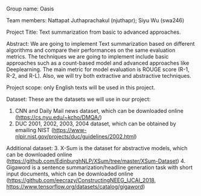 Group name: Oasis

Team members: Nattapat Juthaprachakul (njuthapr); Siyu Wu (swa246)

Project Title: Text summarization from basic to advanced approaches.

Abstract: We are going to implement Text summarization based on different algorithms and compare their performances on the same evaluation metrics. The techniques we are going to implement include basic approaches such as a count-based model and advanced approaches like Deeplearning. The main metric for model evaluation is ROUGE score (R-1, R-2, and R-L). Also, we will try both extractive and abstractive techniques.

Project scope: only English texts will be used in this project.

Dataset:
These are the datasets we will use in our project:
1. CNN and Daily Mail news dataset, which can be downloaded online (https://cs.nyu.edu/~kcho/DMQA/)
2. DUC 2001, 2002, 2003, 2004 dataset, which can be obtained by emailing NIST (https://www-nlpir.nist.gov/projects/duc/guidelines/2002.html)

Additional dataset:
3. X-Sum is the dataset for abstractive models, which can be downloaded online (https://github.com/EdinburghNLP/XSum/tree/master/XSum-Dataset)
4. Gigaword is a sentence summarization/headline generation task with short input documents, which can be downloaded online (https://github.com/eecrazy/ConstructingNEEG_IJCAI_2018, https://www.tensorflow.org/datasets/catalog/gigaword)
